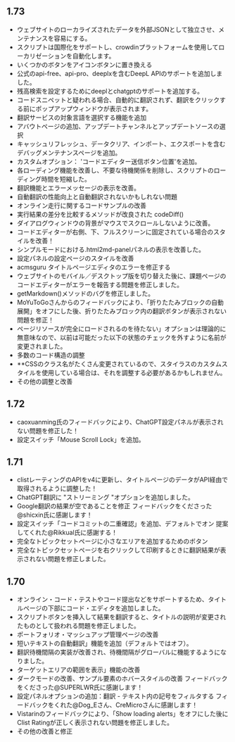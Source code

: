## 1.73

- ウェブサイトのローカライズされたデータを外部JSONとして独立させ、メンテナンスを容易にする。
- スクリプトは国際化をサポートし、crowdinプラットフォームを使用してローカリゼーションを自動化します。
- いくつかのボタンをアイコンボタンに置き換える
- 公式のapi-free、api-pro、deeplxを含むDeepL APIのサポートを追加しました。
- 残高検索を設定するためにdeeplとchatgptのサポートを追加する。
- コードスニペットと疑われる場合、自動的に翻訳されず、翻訳をクリックする前にポップアップウィンドウが表示されます。
- 翻訳サービスの対象言語を選択する機能を追加
- アバウトページの追加、アップデートチャンネルとアップデートソースの選択
- キャッシュリフレッシュ、データクリア、インポート、エクスポートを含むデバッグメンテナンスページを追加。
- カスタムオプション： 'コードエディター送信ボタン位置'を追加。
- 各ローディング機能を改善し、不要な待機関係を削除し、スクリプトのローディング時間を短縮した。
- 翻訳機能とエラーメッセージの表示を改善。
- 自動翻訳の性能向上と自動翻訳されないかもしれない問題
- オンライン走行に関するコードサンプルの改善
- 実行結果の差分を比較するメソッドが改良された codeDiff()
- ダイアログウィンドウの背景がマウスでスクロールしないように改善。
- コードエディターが右側、下、フルスクリーンに固定されている場合のスタイルを改善！
- シンプルモードにおける.html2md-panelパネルの表示を改善した。
- 設定パネルの設定ページのスタイルを改善
- acmsguru タイトルページエディタのエラーを修正する
- ウェブサイトのモバイル／デスクトップ版を切り替えた後に、課題ページのコードエディターがエラーを報告する問題を修正しました。
- getMarkdown()メソッドのバグを修正しました。
- MoYuToGoさんからのフィードバックにより、「折りたたみブロックの自動展開」をオフにした後、折りたたみブロック内の翻訳ボタンが表示されない問題を修正！
- ページリソースが完全にロードされるのを待たない」オプションは理論的に無意味なので、以前は可能だった以下の状態のチェックを外すように名前が変更されました。
- 多数のコード構造の調整
- \*\*CSSのクラス名がたくさん変更されているので、スタイラスのカスタムスタイルを使用している場合は、それを調整する必要があるかもしれません。
- その他の調整と改善

## 1.72

- caoxuanming氏のフィードバックにより、ChatGPT設定パネルが表示されない問題を修正した！
- 設定スイッチ「Mouse Scroll Lock」を追加。

## 1.71

- clistレーティングのAPIをv4に更新し、タイトルページのデータがAPI経由で取得されるように調整した！
- ChatGPT翻訳に "ストリーミング "オプションを追加しました。
- Google翻訳の結果が空であることを修正 フィードバックをくださった@shicxin氏に感謝します！
- 設定スイッチ「コードコミットの二重確認」を追加、デフォルトでオン 提案してくれた@Rikkual氏に感謝する！
- 完全なトピックセットページに小さなエリアを追加するためのボタン
- 完全なトピックセットページを右クリックして印刷するときに翻訳結果が表示されない問題を修正しました。

## 1.70

- オンライン・コード・テストやコード提出などをサポートするため、タイトルページの下部にコード・エディタを追加しました。
- スクリプトボタンを挿入して結果を翻訳すると、タイトルの説明が変更されたものとして扱われる問題を修正しました。
- ポートフォリオ・マッシュアップ管理ページの改善
- 短いテキストの自動翻訳」機能を追加（デフォルトではオフ）。
- 翻訳待機間隔の実装が改善され、待機間隔がグローバルに機能するようになりました。
- ターゲットエリアの範囲を表示」機能の改善
- ダークモードの改善、サンプル要素のホバースタイルの改善 フィードバックをくださった@SUPERLWR氏に感謝します！
- 設定パネルオプションの追加：翻訳 - テキスト内の記号をフィルタする フィードバックをくれた@Dog_Eさん、CreMicroさんに感謝します！
- Vistarinのフィードバックにより、「Show loading alerts」をオフにした後にClist Ratingが正しく表示されない問題を修正しました。
- その他の改善と修正
